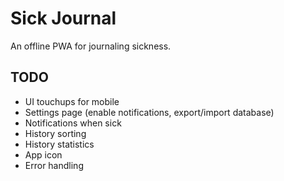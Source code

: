 # Sick Journal
An offline PWA for journaling sickness.

## TODO
- UI touchups for mobile
- Settings page (enable notifications, export/import database)
- Notifications when sick
- History sorting
- History statistics
- App icon
- Error handling